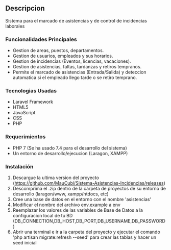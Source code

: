 ## Descripcion
Sistema para el marcado de asistencias y de control de incidencias laborales

### Funcionalidades Principales
* Gestion de areas, puestos, departamentos.
* Gestion de usuarios, empleados y sus horarios.
* Gestion de incidencias (Eventos, licencias, vacaciones).
* Gestion de asistencias, faltas, tardanzas y retiros tempranos.
* Permite el marcado de asistencias (Entrada/Salida) y deteccion automatica si el empleado llego tarde o se retiro temprano.

### Tecnologias Usadas

* Laravel Framework
* HTML5
* JavaScript
* CSS
* PHP

### Requerimientos

* PHP 7 (Se ha usado 7.4 para el desarrollo del sistema)
* Un entorno de desarrollo/ejecucion (Laragon, XAMPP)

### Instalación

1. Descargue la ultima version del proyecto (https://github.com/MauCubi/Sistema-Asistencias-Incidencias/releases)
2. Descomprima el .zip dentro de la carpeta de proyectos de su entorno de desarrollo (laragon/www, xampp/htdocs, etc)
3. Cree una base de datos en el entorno con el nombre 'asistencias'
4. Modificar el nombre del archivo env.example a env
5. Reemplazar los valores de las variables de Base de Datos a la configuracion local de tu BD (DB_CONNECTION,DB_HOST,DB_PORT,DB_USERNAME,DB_PASSWORD)
6. Abrir una terminal e ir a la carpeta del proyecto y ejecutar el comando 'php artisan migrate:refresh --seed' para crear las tablas y hacer un seed inicial

